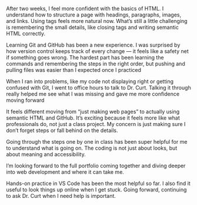 <p>After two weeks, I feel more confident with the basics of HTML. I understand how to structure a page with headings, paragraphs, images, and links. Using tags feels more natural now. What’s still a little challenging is remembering the small details, like closing tags and writing semantic HTML correctly.</p>
<p>Learning Git and GitHub has been a new experience. I was surprised by how version control keeps track of every change — it feels like a safety net if something goes wrong. The hardest part has been learning the commands and remembering the steps in the right order, but pushing and pulling files was easier than I expected once I practiced</p>
<p>When I ran into problems, like my code not displaying right or getting confused with Git, I went to office hours to talk to Dr. Curt. Talking it through really helped me see what I was missing and gave me more confidence moving forward</p>
<p>It feels different moving from “just making web pages” to actually using semantic HTML and GitHub. It’s exciting because it feels more like what professionals do, not just a class project. My concern is just making sure I don’t forget steps or fall behind on the details.</p>
<p>Going through the steps one by one in class has been super helpful for me to understand what is going on. The coding is not just about looks, but about meaning and accessibility.</p>
<p>I’m looking forward to the full portfolio coming together and diving deeper into web development and where it can take me.</p>
<p>Hands-on practice in VS Code has been the most helpful so far. I also find it useful to look things up online when I get stuck. Going forward, continuing to ask Dr. Curt when I need help is important. </p>

